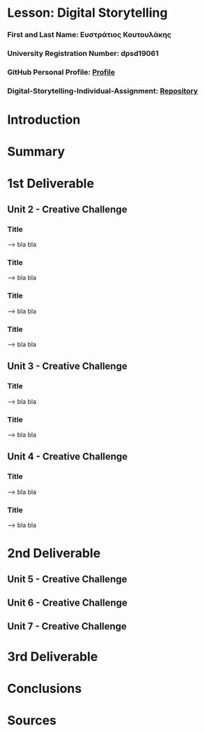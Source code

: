 # Lesson: Digital Storytelling

### First and Last Name: Ευστράτιος Κουτουλάκης
### University Registration Number: dpsd19061
### GitHub Personal Profile: [Profile](https://github.com/dpsd19061)
### Digital-Storytelling-Individual-Assignment: [Repository](https://github.com/dpsd19061/Digital-Storytelling-Individual-Assignment)

# Introduction


# Summary


# 1st Deliverable

## Unit 2 - Creative Challenge

### Title

--> bla bla

### Title

--> bla bla

### Title

--> bla bla

### Title

--> bla bla

## Unit 3 - Creative Challenge

### Title

--> bla bla

### Title

--> bla bla

## Unit 4 - Creative Challenge

### Title

--> bla bla

### Title

--> bla bla

# 2nd Deliverable

## Unit 5 - Creative Challenge

## Unit 6 - Creative Challenge

## Unit 7 - Creative Challenge

# 3rd Deliverable 


# Conclusions


# Sources

